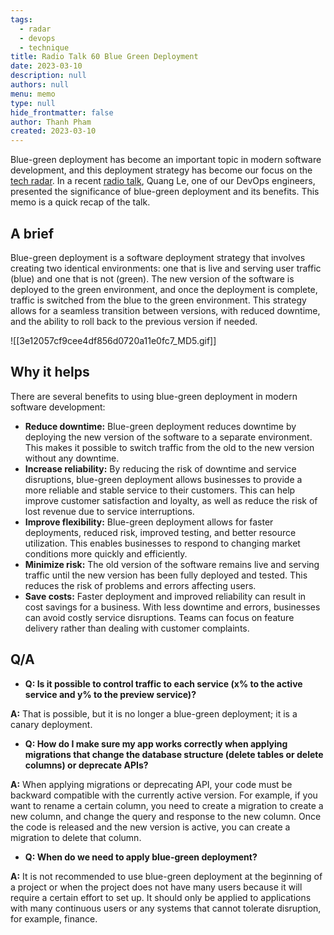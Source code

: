 ```yaml
---
tags: 
  - radar
  - devops
  - technique
title: Radio Talk 60 Blue Green Deployment
date: 2023-03-10
description: null
authors: null
menu: memo
type: null
hide_frontmatter: false
author: Thanh Pham
created: 2023-03-10
---
```


Blue-green deployment has become an important topic in modern software development, and this deployment strategy has become our focus on the [tech radar](https://radar.d.foundation/Blue-green-deployment-a93ea5c3d4d8439ba8701aec57d7ea3c). In a recent [radio talk](https://www.youtube.com/watch?v=R0FwoGw9raU), Quang Le, one of our DevOps engineers, presented the significance of blue-green deployment and its benefits. This memo is a quick recap of the talk.

## **A brief**
Blue-green deployment is a software deployment strategy that involves creating two identical environments: one that is live and serving user traffic (blue) and one that is not (green). The new version of the software is deployed to the green environment, and once the deployment is complete, traffic is switched from the blue to the green environment. This strategy allows for a seamless transition between versions, with reduced downtime, and the ability to roll back to the previous version if needed.

![[3e12057cf9cee4df856d0720a11e0fc7_MD5.gif]]

## Why it helps
There are several benefits to using blue-green deployment in modern software development:

* **Reduce downtime:** Blue-green deployment reduces downtime by deploying the new version of the software to a separate environment. This makes it possible to switch traffic from the old to the new version without any downtime.
* **Increase reliability:** By reducing the risk of downtime and service disruptions, blue-green deployment allows businesses to provide a more reliable and stable service to their customers. This can help improve customer satisfaction and loyalty, as well as reduce the risk of lost revenue due to service interruptions.
* **Improve flexibility:** Blue-green deployment allows for faster deployments, reduced risk, improved testing, and better resource utilization. This enables businesses to respond to changing market conditions more quickly and efficiently.
* **Minimize risk:** The old version of the software remains live and serving traffic until the new version has been fully deployed and tested. This reduces the risk of problems and errors affecting users.
* **Save costs:** Faster deployment and improved reliability can result in cost savings for a business. With less downtime and errors, businesses can avoid costly service disruptions. Teams can focus on feature delivery rather than dealing with customer complaints.

## **Q/A**
* **Q: Is it possible to control traffic to each service (x% to the active service and y% to the preview service)?**

**A:** That is possible, but it is no longer a blue-green deployment; it is a canary deployment.

* **Q: How do I make sure my app works correctly when applying migrations that change the database structure (delete tables or delete columns) or deprecate APIs?**

**A:** When applying migrations or deprecating API, your code must be backward compatible with the currently active version. For example, if you want to rename a certain column, you need to create a migration to create a new column, and change the query and response to the new column. Once the code is released and the new version is active, you can create a migration to delete that column.

* **Q: When do we need to apply blue-green deployment?**

**A:** It is not recommended to use blue-green deployment at the beginning of a project or when the project does not have many users because it will require a certain effort to set up. It should only be applied to applications with many continuous users or any systems that cannot tolerate disruption, for example, finance.
